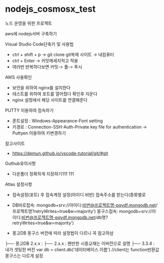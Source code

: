 # nodejs_cosmosx_test
노드 운영을 위한 프로젝트

aws에 nodejs서버 구축하기
 
 Visual Studio Code단축키 및 사용법
 - ctrl + shift + p  → git clone  git복제   사이트 → 내컴퓨터
 - ctrl + Enter → 커밋메세지적고 적용
 - 여러번 반복하다보면  커밋-> 풀-> 푸시

AWS 사용확인
 - 보안을 위하여  nginx를 설치한다
 - 테스트를 위하여 포트를 열어줬다 확인후 지운다
 - nginx 설정에서 해당 사이트를 연결해준다

PUTTY 이용하여 접속하기
- 폰트설정 : Windows-Appearance-Font setting
- 키경로 : Connection-SSH-Auth-Private key file for authentication
→ Puttyen 이용하여 키변경하기

참고사이트
- https://demun.github.io/vscode-tutorial/git/#git


Guthub유의사항
- 다운폴더 정확하게 지정하기111
111


Atlas 설정사항
- 접속설정(포트) 후 접속계정 설정(아이디 비번) 접속주소를 받는다(종류별로
- DB바로접속: mongodb+srv://아이디:비번@프로젝트명-pqydf.mongodb.net/프로젝트명?retryWrites=true&w=majority')
  몽구스접속: mongodb+srv://아이디:비번@프로젝트명-pqydf.mongodb.net/db명?retryWrites=true&w=majority')

- 몽고DB 몽구스 버전에 따라 설정법이 다르니 꼭 참고하삼

 ├── 몽고DB 2.x.x :
      ├── 2.x.x : 왠만한 시중교재는 이버전으로 설명
      ├── 3.3.4 : 내가 셋팅한 버전 var db = client.db('데이터베이스 이름') //client는 function반환값
                  몽구스는 다르게 설정
      
